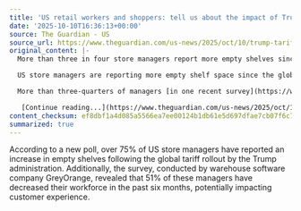 ```yaml
---
title: 'US retail workers and shoppers: tell us about the impact of Trump’s tariffs'
date: '2025-10-10T16:36:13+00:00'
source: The Guardian - US
source_url: https://www.theguardian.com/us-news/2025/oct/10/trump-tariff-impact-retail
original_content: |-
  More than three in four store managers report more empty shelves since the Trump administration’s global tariff rollout, new poll suggests

  US store managers are reporting more empty shelf space since the global [tariff](https://www.theguardian.com/us-news/trump-tariffs) rollout by the [Trump administration](https://www.theguardian.com/us-news/trump-administration).

  More than three-quarters of managers [in one recent survey](https://www.retailbrew.com/stories/2025/10/06/more-than-3-in-4-store-managers-report-more-empty-shelves-since-tariffs-hit) reported an increase in bare shelves. And over half (51%) of the store managers surveyed by warehouse software company GreyOrange also reported that they have reduced their workforce in the last six months, which may affect the shopper experience.

   [Continue reading...](https://www.theguardian.com/us-news/2025/oct/10/trump-tariff-impact-retail)
content_checksum: ef8dbf1a4d085a5566ea7ee00124b1db61e5d697dfae7cb07f6c7891a58be960
summarized: true
---
```


According to a new poll, over 75% of US store managers have reported an increase in empty shelves following the global tariff rollout by the Trump administration. Additionally, the survey, conducted by warehouse software company GreyOrange, revealed that 51% of these managers have decreased their workforce in the past six months, potentially impacting customer experience.